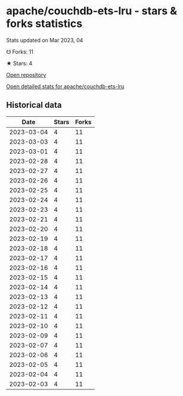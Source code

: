 # apache/couchdb-ets-lru - stars & forks statistics

Stats updated on Mar 2023, 04

☋ Forks: 11

★ Stars: 4

[Open repository](https://github.com/apache/couchdb-ets-lru)

[Open detailed stats for apache/couchdb-ets-lru](https://reviewgithub.com/rep/apache/couchdb-ets-lru)

## Historical data
| Date | Stars | Forks |
|------|-------|-------|
| 2023-03-04 | 4 | 11 | 
| 2023-03-03 | 4 | 11 | 
| 2023-03-01 | 4 | 11 | 
| 2023-02-28 | 4 | 11 | 
| 2023-02-27 | 4 | 11 | 
| 2023-02-26 | 4 | 11 | 
| 2023-02-25 | 4 | 11 | 
| 2023-02-24 | 4 | 11 | 
| 2023-02-23 | 4 | 11 | 
| 2023-02-21 | 4 | 11 | 
| 2023-02-20 | 4 | 11 | 
| 2023-02-19 | 4 | 11 | 
| 2023-02-18 | 4 | 11 | 
| 2023-02-17 | 4 | 11 | 
| 2023-02-16 | 4 | 11 | 
| 2023-02-15 | 4 | 11 | 
| 2023-02-14 | 4 | 11 | 
| 2023-02-13 | 4 | 11 | 
| 2023-02-12 | 4 | 11 | 
| 2023-02-11 | 4 | 11 | 
| 2023-02-10 | 4 | 11 | 
| 2023-02-09 | 4 | 11 | 
| 2023-02-07 | 4 | 11 | 
| 2023-02-06 | 4 | 11 | 
| 2023-02-05 | 4 | 11 | 
| 2023-02-04 | 4 | 11 | 
| 2023-02-03 | 4 | 11 | 

